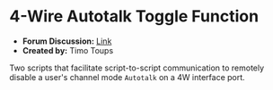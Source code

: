 # 4-Wire Autotalk Toggle Function

- **Forum Discussion:** [Link](https://greengoconnect.com/index.php?p=/discussion/455/help-changing-special-program-assign-with-script)
- **Created by:** Timo Toups

Two scripts that facilitate script-to-script communication to remotely disable a user's channel mode `Autotalk` on a 4W interface port.
